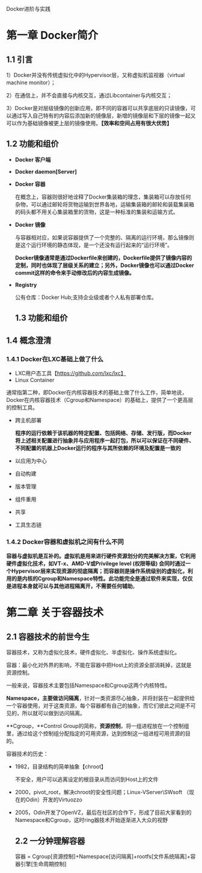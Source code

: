 Docker进阶与实践

# 第一章 Docker简介

## 1.1 引言

1）Docker并没有传统虚拟化中的Hypervisor层，又称虚拟机监视器（virtual machine monitor）；

2）在通信上，并不会直接与内核交互，通过Libcontainer与内核交互；

3）Docker是对层级镜像的创新应用，即不同的容器可以共享底层的只读镜像，可以通过写入自己特有的内容后添加新的镜像层，新增的镜像层和下层的镜像一起又可以作为基础镜像被更上层的镜像使用。**【效率和空间占用有很大优势】**

## 1.2 功能和组价

- **Docker 客户端**

- **Docker daemon[Server]**

- **Docker 容器**

  在概念上，容器则很好地诠释了Docker集装箱的理念，集装箱可以存放任何杂物，可以通过邮轮将货物运输到世界各地，运输集装箱的邮轮和装载集装箱的码头都不用关心集装箱里的货物，这是一种标准的集装和运输方式。

- **Docker 镜像**

  与容器相对应，如果说容器提供了一个完整的、隔离的运行环境，那么镜像则是这个运行环境的静态体现，是一个还没有运行起来的“运行环境”。

  **Docker镜像通常是通过Dockerfile来创建的，Dockerfile提供了镜像内容的定制，同时也体现了层级关系的建立；另外，Docker镜像也可以通过Docker commit这样的命令来手动修改后的内容生成镜像。**

- **Registry**

  公有仓库：Docker Hub;支持企业级或者个人私有部署仓库。

  ## 1.3 功能和组价

## 1.4 概念澄清

### 1.4.1 Docker在LXC基础上做了什么

- LXC用户态工具【https://github.com/lxc/lxc】
- Linux Container

通常指第二种，即Docker在内核容器技术的基础上做了什么工作，简单地说，Docker在内核容器技术（Cgroup和Namespace）的基础上，提供了一个更高层的控制工具。

- 跨主机部署

  **程序的运行依赖于该机器的特定配置、包括网络、存储、发行版，而Docker将上述相关配置进行抽象并与应用程序一起打包，所以可以保证在不同硬件、不同配置的机器上Docker运行的程序与其所依赖的环境及配置是一致的**

- 以应用为中心

- 自动构建

- 版本管理

- 组件重用

- 共享

- 工具生态链

### 1.4.2 Docker容器和虚拟机之间有什么不同

**容器与虚拟机是互补的。虚拟机是用来进行硬件资源划分的完美解决方案，它利用硬件虚拟化技术，如VT-x、AMD-V或Privilege level (权限等级) 会同时通过一个Hypervisor层来实现资源的彻底隔离；而容器则是操作系统级别的虚拟化，利用的是内核的Cgroup和Namespace特性。此功能完全是通过软件来实现，仅仅是进程本身就可以与其他进程隔离开，不需要任何辅助**。



# 第二章 关于容器技术

## 2.1 容器技术的前世今生

容器技术，又称为虚拟化技术，硬件虚拟化、半虚拟化、操作系统虚拟化。

容器：最小化对外界的影响，不能在容器中把Host上的资源全部消耗掉，这就是资源控制。

一般来说，容器技术主要包括Namespace和Cgroup这两个内核特性。

**Namespace，**主要做**访问隔离**，针对一类资源尽心抽象，并将封装在一起提供给一个容器使用，对于这类资源，每个容器都有自己的抽象，而它们彼此之间是不可见的，所以就可以做到访问隔离。

**Cgroup，**Control Group的简称，**资源控制**，将一组进程放在一个控制组里，通过给这个控制组分配指定的可用资源，达到控制这一组进程可用资源的目的。

容器技术的历史：

- 1982，目录结构的简单抽象【chroot】

  不安全，用户可以逃离设定的根目录从而访问到Host上的文件

- 2000，pivot_root，解决chroot的安全性问题；Linux-VServer\SWsoft （现在的Odin）开发的Virtuozzo

- 2005，Odin开发了OpenVZ，最后在社区的合作下，形成了目前大家看到的Namespace和Cgroup，这时ring器技术开始逐渐进入大众的视野

  ## 2.2 一分钟理解容器

  容器 = Cgroup[资源控制]+Namespace[访问隔离]+rootfs[文件系统隔离]+容器引擎[生命周期控制]

  ​